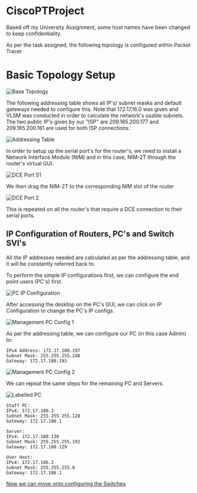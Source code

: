 # CiscoPTProject
Based off my University Assignment, some host names have been changed to keep confidentiality.

As per the task assigned, the following topology is configured within Packet Tracer
<h1> Basic Topology Setup</h1>

![Base Topology](https://github.com/BYeungCyberSec/CiscoPTProject/assets/150320582/e5fa48dc-69b9-4327-b2c2-3dc3344f9707)

The following addressing table shows all IP's/ subnet masks and default gateways needed to configure this. Note that 172.17.16.0 was given and VLSM was conducted in order to calculate the network's usable subnets. The two public IP's given by our "ISP" are 209.165.200.177 and 209.165.200.181 are used for both ISP connections.

![Addressing Table](https://github.com/BYeungCyberSec/CiscoPTProject/assets/150320582/96d25b24-ae47-44de-b241-0d60d04f3308)

In order to setup up the serial port's for the router's, we need to install a Network Interface Module (NIM) and in this case, NIM-2T through the router's virtual GUI. 

![DCE Port S1](https://github.com/BYeungCyberSec/CiscoPTProject/assets/150320582/b8f16db0-ebe9-4bd6-806f-01959d606668)

We then drag the NIM-2T to the corresponding NIM slot of the router

![DCE Port 2](https://github.com/BYeungCyberSec/CiscoPTProject/assets/150320582/b778565c-d193-4fa5-9424-398050c0cbf7)

This is repeated on all the router's that require a DCE connection to their serial ports.

<h2>IP Configuration of Routers, PC's and Switch SVI's</h2>

All the IP addresses needed are calculated as per the addressing table, and it will be constantly referred back to.

To perform the simple IP configurations first, we can configure the end point users (PC's) first.

![PC IP Configuration](https://github.com/BYeungCyberSec/CiscoPTProject/assets/150320582/48db7c54-bd01-4e1f-b0a7-700457a38306)

After accessing the desktop on the PC's GUI, we can click on IP Configuration to change the PC's IP configs.

![Management PC Config 1](https://github.com/BYeungCyberSec/CiscoPTProject/assets/150320582/eb4ef4c3-ab10-4ef5-a523-626f33e25d12)

As per the addressing table, we can configure our PC (in this case Admin) to:
```
IPv4 Address: 172.17.180.197
Subnet Mask: 255.255.255.248
Gateway: 172.17.180.193
```

![Management PC Config 2](https://github.com/BYeungCyberSec/CiscoPTProject/assets/150320582/73788de2-a04e-4b29-b6c7-796d2815a8c2)

We can repeat the same steps for the remaining PC and Servers.

![Labelled PC](https://github.com/BYeungCyberSec/CiscoPTProject/assets/150320582/53820514-132b-4600-8d72-b8e9c54318e2)

```
Staff PC:
IPv4: 172.17.180.3  
Subnet Mask: 255.255.255.128
Gateway: 172.17.180.1

Server:
IPv4: 172.17.180.130
Subnet Mask: 255.255.255.192
Gateway: 172.17.180.129

User Host:
IPv4: 172.17.186.2
Subnet Mask: 255.255.255.0
Gateway: 172.17.186.1
```
[Now we can move onto configuring the Switches](https://github.com/BYeungCyberSec/CiscoPTProject/blob/main/SwitchCLI)


